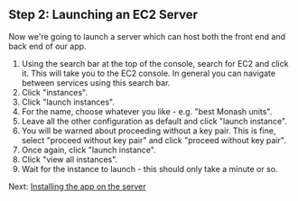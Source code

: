 ## Step 2: Launching an EC2 Server

Now we're going to launch a server which can host both the front end and back end of our app.

1. Using the search bar at the top of the console, search for EC2 and click it. This will take you to the EC2 console. In general you can navigate between services using this search bar.
2. Click "instances".
3. Click "launch instances".
4. For the name, choose whatever you like - e.g. "best Monash units".
5. Leave all the other configuration as default and click "launch instance".
6. You will be warned about proceeding without a key pair. This is fine, select "proceed without key pair" and click "proceed without key pair".
7. Once again, click "launch instance".
8. Click "view all instances".
9. Wait for the instance to launch - this should only take a minute or so.

Next: [Installing the app on the server](./instructions/Step3.md)
